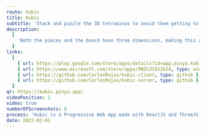 ```yaml
---
route: kubic
title: Kubic
subtitle: 'Stack and puzzle the 3D tetrominos to avoid them getting to the top!'
description:
  [
    'Both the pieces and the board have three dimensions, making this a lot more challenging! Clear planes by filling them and try to reach the highest score by clearing four at the same time!',
  ]
links:
  [
    { url: https://play.google.com/store/apps/details?id=app.pinya.kubic, type: android },
    { url: https://www.microsoft.com/store/apps/9NZLVCD128J4, type: windows },
    { url: https://github.com/CarlesRojas/kubic-client, type: github },
    { url: https://github.com/CarlesRojas/kubic-server, type: github },
  ]
qr: https://kubic.pinya.app/
videoPosition: 1
video: true
numberOfScreenshots: 6
process: 'Kubic is a Progressive Web App made with ReactJS and ThreeJS. It targets mobile, tablet and desktop devices. The game is available through the Google Play Store and the Microsoft Store. You can also add it to your iPhone by scanning this QR and adding the website to your Home Screen.'
date: 2022-02-01
---
```


